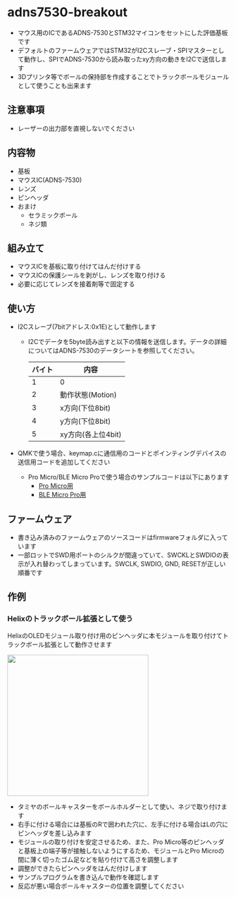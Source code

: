 # adns7530-breakout
- マウス用のICであるADNS-7530とSTM32マイコンをセットにした評価基板です
- デフォルトのファームウェアではSTM32がI2Cスレーブ・SPIマスターとして動作し、SPIでADNS-7530から読み取ったxy方向の動きをI2Cで送信します 
- 3Dプリンタ等でボールの保持部を作成することでトラックボールモジュールとして使うことも出来ます

## 注意事項
- レーザーの出力部を直視しないでください

## 内容物
- 基板
- マウスIC(ADNS-7530)
- レンズ
- ピンヘッダ
- おまけ
  - セラミックボール
  - ネジ類

## 組み立て
- マウスICを基板に取り付けてはんだ付けする
- マウスICの保護シールを剥がし、レンズを取り付ける
- 必要に応じてレンズを接着剤等で固定する


## 使い方
- I2Cスレーブ(7bitアドレス:0x1E)として動作します
  - I2Cでデータを5byte読み出すと以下の情報を送信します。データの詳細についてはADNS-7530のデータシートを参照してください。
  
    | バイト | 内容              |
    | ------ | ----------------- |
    | 1      | 0                 |
    | 2      | 動作状態(Motion)  |
    | 3      | x方向(下位8bit)   |
    | 4      | y方向(下位8bit)   |
    | 5      | xy方向(各上位4bit) |
    
- QMKで使う場合、keymap.cに通信用のコードとポインティングデバイスの送信用コードを追加してください
  - Pro Micro/BLE Micro Proで使う場合のサンプルコードは以下にあります
    - [Pro Micro用](https://github.com/sekigon-gonnoc/qmk_firmware/tree/dev/ble_micro_pro/keyboards/helix/rev2/keymaps/tb_module)
    - [BLE Micro Pro用](https://github.com/sekigon-gonnoc/qmk_firmware/tree/dev/ble_micro_pro/keyboards/ble_micro_pro/keymaps/tb_module)

## ファームウェア
- 書き込み済みのファームウェアのソースコードはfirmwareフォルダに入っています
- 一部ロットでSWD用ポートのシルクが間違っていて、SWCKLとSWDIOの表示が入れ替わってしまっています。SWCLK, SWDIO, GND, RESETが正しい順番です

## 作例
### Helixのトラックボール拡張として使う
HelixのOLEDモジュール取り付け用のピンヘッダに本モジュールを取り付けてトラックボール拡張として動作させます

<img src="https://user-images.githubusercontent.com/43873124/71624362-7ebdc700-2c25-11ea-87c7-bde34b2fab53.png" width="320">

- タミヤのボールキャスターをボールホルダーとして使い、ネジで取り付けます
- 右手に付ける場合には基板のRで囲われた穴に、左手に付ける場合はLの穴にピンヘッダを差し込みます
- モジュールの取り付けを安定させるため、また、Pro Micro等のピンヘッダと基板上の端子等が接触しないようにするため、モジュールとPro Microの間に薄く切ったゴム足などを貼り付けて高さを調整します
- 調整ができたらピンヘッダをはんだ付けします
- サンプルプログラムを書き込んで動作を確認します
- 反応が悪い場合ボールキャスターの位置を調整してください
